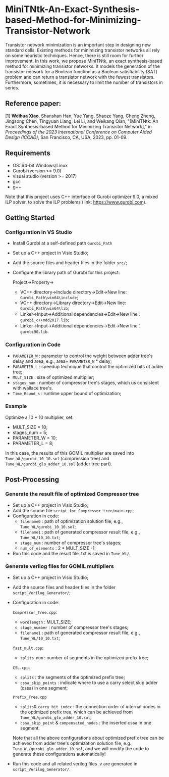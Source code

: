 # MiniTNtk-An-Exact-Synthesis-based-Method-for-Minimizing-Transistor-Network

Transistor network minimization is an important step in designing new standard cells. Existing methods for minimizing transistor networks all rely on some heuristic techniques. Hence, there is still room for further improvement. In this work, we propose MiniTNtk, an exact synthesis-based method for minimizing transistor networks. It models the generation of the transistor network for a Boolean function as a Boolean satisfiability (SAT) problem and can return a transistor network with the fewest transistors. Furthermore, sometimes, it is necessary to limit the number of transistors in series.

## Reference paper:
[1] **Weihua Xiao**, Shanshan Han, Yue Yang, Shaoze Yang, Cheng Zheng, Jingsong Chen, Tingyuan Liang, Lei Li, and Weikang Qian, "[MiniTNtk: An Exact Synthesis-based Method for Minimizing
Transistor Network]," in *Proceedings of the 2023 International Conference on Computer Aided Design (ICCAD)*, San Francisco, CA, USA, 2023, pp. 01-09.

## Requirements
- OS: 64-bit Windows/Linux
- Gurobi (version >= 9.0)
- visual studio (version >= 2017)
- gcc
- g++

Note that this project uses C++ interface of Gurobi optimizer 9.0, a mixed ILP solver, to solve the ILP problems (link: https://www.gurobi.com).

## Getting Started
### Configuration in VS Studio
- Install Gurobi at a self-defined path `Gurobi_Path`
- Set up a C++ project in Visio Studio;
- Add the source files and header files in the folder `src/`;
- Configure the library path of Gurobi for this project:

  Project->Property->
  - VC++ directory->Include directory->Edit->New line: `Gurobi_Path\win64\include`;
  - VC++ directory->Library directory->Edit->New line: `Gurobi_Path\win64\lib`;
  - Linker->Input->Additional dependencies->Edit->New line： `gurobi_c++mdd2017.lib`;
  - Linker->Input->Additional dependencies->Edit->New line： `gurobi90.lib`.
  
### Configuration in Code
- `PARAMETER_W` : parameter to control the weight between adder tree's delay and area, e.g., area+ `PARAMETER_W` * delay;
- `PARAMETER_L` : speedup technique that control the optimized bits of adder tree;
- `MULT_SIZE` : size of optimized multiplier;
- `stages_num` : number of compressor tree's stages, which us consistent with wallace tree's.
- `Time_Bound_s` : runtime upper bound of optimization;

### Example
Optimize a 10 * 10  multiplier, set: 
- MULT_SIZE = 10;
- stages_num = 5;
- PARAMETER_W = 10;
- PARAMETER_L = 8;

In this case, the results of this GOMIL multiplier are saved into `Tune_WL/gurobi_10_10.sol` (compression tree) and `Tune_WL/gurobi_glo_adder_10.sol` (adder tree part).

## Post-Processing
### Generate the result file of optimized Compressor tree
- Set up a C++ project in Visio Studio;
- Add the source file `script_for_Compressor_tree/main.cpp`;
- Configuration in code:
  - `filename0` : path of optimization solution file, e.g., `Tune_WL/gurobi_10_10.sol`;
  - `filename1` : path of generated compressor result file, e.g., `Tune_WL/10_10.txt`;
  - `stage_num` : number of compressor tree's stages;
  - `num_of_elements` : 2 * MULT_SIZE -1;
- Run this code and the result file .txt is saved in `Tune_WL/`.

### Generate verilog files for GOMIL multipliers
- Set up a C++ project in Visio Studio;
- Add the source files and header files in the folder `script_Verilog_Generator/`;
- Configuration in code:
  
  `Compressor_Tree.cpp`:
  - `wordlength` : MULT_SIZE;
  - `stage_number` : number of compressor tree's stages;
  - `filename1` : path of generated compressor result file, e.g., `Tune_WL/10_10.txt`;
  
  `fast_mult.cpp`:
  - `splits_num` : number of segments in the optimized prefix tree;
  
  `CSL.cpp`:
  - `splits` : the segments of the optimized prefix tree;
  - `cssa_skip_points` : indicate where to use a carry select skip adder (cssa) in one segment;
  
  `Prefix_Tree.cpp`
  - `splits`& `carry_bit_index` : the connection order of internal nodes in the optimized prefix tree, which can be achieved from `Tune_WL/gurobi_glo_adder_10.sol`;
  - `cssa_skip_point` & `compensated_nodes` : the inserted cssa in one segment.
  
  Note that all the above configurations about optimized prefix tree can be achieved from adder tree's optimization solution file, e.g., `Tune_WL/gurobi_glo_adder_10.sol`, and we will modify the code to generate these configurations automatically!
  
- Run this code and all related verilog files .v are generated in `script_Verilog_Generator/`.
